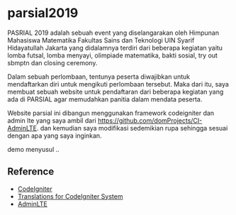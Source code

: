 # parsial2019
PASRIAL 2019 adalah sebuah event yang diselangarakan oleh Himpunan Mahasiswa Matematika Fakultas Sains dan Teknologi UIN Syarif Hidayatullah Jakarta yang didalamnya terdiri dari beberapa kegiatan yaitu lomba futsal, lomba menyayi, olimpiade matematika, bakti sosial, try out sbmptn dan closing ceremony.

Dalam sebuah perlombaan, tentunya peserta diwajibkan untuk mendaftarkan diri untuk mengikuti perlombaan tersebut. Maka dari itu, saya membuat sebuah website untuk pendaftaran dari beberapa kegiatan yang ada di PARSIAL agar memudahkan panitia dalam mendata peserta. 

Website parsial ini dibangun menggunakan framework codeigniter dan admin lte yang saya ambil dari https://github.com/domProjects/CI-AdminLTE. dan kemudian saya modifikasi sedemikian rupa sehingga sesuai dengan apa yang saya inginkan.

demo menyusul ..

## Reference

* [CodeIgniter](https://github.com/bcit-ci/CodeIgniter)
* [Translations for CodeIgniter System](https://github.com/bcit-ci/codeigniter3-translations)
* [AdminLTE](https://github.com/almasaeed2010/AdminLTE)
